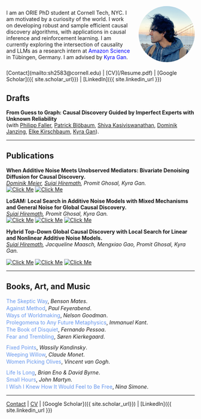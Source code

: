 <meta name="google-site-verification" content="Wby9p_eTBuhZCnwZryTc8LsCvXkjgZVVj4wgx9D_e90" />

<div style="display: flex; align-items: center;">
  <div style="flex: 1;">
    I am an ORIE PhD student at Cornell Tech, NYC. I am motivated by a curiosity of the world. I work on developing robust and sample efficient causal discovery algorithms, with applications in causal inference and reinforcement learning. I am currently exploring the intersection of causality and LLMs as a research intern at <a href="https://www.amazon.science/locations/tubingen" target="_blank" style="text-decoration: none; color: blue;">Amazon Science</a> in Tübingen, Germany. I am advised by <a href="https://kyra-gan.github.io/" target="_blank" style="text-decoration: none; color: blue;">Kyra Gan</a>.
  </div>
  <div style="margin-left: 20px;">
    <img src="Hiremath, Sujai.png" alt="Your Name" style="width:150px; border-radius:50%;">
  </div>
</div>
<br>
[Contact](mailto:sh2583&#64;cornell&#46;edu) | [CV](/Resume.pdf) | [Google Scholar]({{ site.scholar_url}}) | [LinkedIn]({{ site.linkedin_url }})

## Drafts
**From Guess to Graph: Causal Discovery Guided by Imperfect Experts with Unknown Reliability**  
  (with [Philipp Faller](https://philippfaller.github.io/), [Patrick Blöbaum](https://scholar.google.com/citations?user=0sqLy8cAAAAJ&hl=de), [Shiva Kasiviswanathan](https://www.shivakasiviswanathan.com/), [Dominik Janzing](https://janzing.github.io/), [Elke Kirschbaum](https://scholar.google.de/citations?user=N8zEgccAAAAJ&hl=de), [Kyra Gan](https://kyra-gan.github.io/)).

---
## Publications
**When Additive Noise Meets Unobserved Mediators: Bivariate Denoising Diffusion for Causal Discovery.**  
  *<span style="text-decoration: underline;">Dominik Meier</span>, <span style="text-decoration: underline;">Sujai Hiremath</span>, Promit Ghosal, Kyra Gan.*  
   [![Click Me](https://img.shields.io/badge/NeurIPS%202025-%23003399?style=plastic)](https://neurips.cc/virtual/2025/poster/115510) [![Click Me](https://img.shields.io/badge/arXiv%20-blue?style=plastic)](https://arxiv.org/abs/2506.23374)
  
**LoSAM: Local Search in Additive Noise Models with Mixed Mechanisms and General Noise for Global Causal Discovery.**  
  *<span style="text-decoration: underline;">Sujai Hiremath</span>, Promit Ghosal, Kyra Gan.*  
  [![Click Me](https://img.shields.io/badge/UAI%202025-%23003399?style=plastic)](https://proceedings.mlr.press/v286/hiremath25a.html) [![Click Me](https://img.shields.io/badge/arXiv%20-blue?style=plastic)](https://arxiv.org/abs/2410.11759) [![Click Me](https://img.shields.io/badge/code%20-blue?style=plastic)](https://github.com/Sujai1/local-search-discovery)

**Hybrid Top-Down Global Causal Discovery with Local Search for Linear and Nonlinear Additive Noise Models.**  
*<span style="text-decoration: underline;">Sujai Hiremath</span>, Jacqueline Maasch, Mengxiao Gao, Promit Ghosal, Kyra Gan.*
  <!--[38th Conference on Neural Information Processing Systems (*NeurIPS 2024*)](https://openreview.net/pdf?id=xnmm1jThkv).
-->
[![Click Me](https://img.shields.io/badge/NeurIPS%202024-%23003399?style=plastic)](https://neurips.cc/virtual/2024/poster/93064)
[![Click Me](https://img.shields.io/badge/arXiv%20-blue?style=plastic)](https://arxiv.org/abs/2405.14496)
[![Click Me](https://img.shields.io/badge/code%20-blue?style=plastic)](https://github.com/Sujai1/hybrid-discovery)
<!--[![Click Me](https://img.shields.io/badge/poster%20-blue?style=flat)](https://example.com) &nbsp;
[![Click Me](https://img.shields.io/badge/slides%20-blue?style=flat)](https://example.com) &nbsp;
-->

---
## Books, Art, and Music
<div class="reading-group">
  <p><a href="https://openlms.elearningmedia.es/pluginfile.php/4014/mod_book/chapter/201/Outlines%20of%20Pyrronism.pdf" target="_blank" style="text-decoration: none; color: cornflowerblue;">The Skeptic Way</a>, <em>Benson Mates</em>.</p>
  <p><a href="https://monoskop.org/images/7/7e/Feyerabend_Paul_Against_Method.pdf" target="_blank" style="text-decoration: none; color: cornflowerblue;">Against Method</a>, <em>Paul Feyerabend</em>.</p>
  <p><a href="https://monoskop.org/images/c/c5/Goodman_Nelson_Ways_of_Worldmaking_Harvester.pdf" target="_blank" style="text-decoration: none; color: cornflowerblue;">Ways of Worldmaking</a>, <em>Nelson Goodman</em>.</p>
  <p><a href="https://www.gutenberg.org/files/52821/52821-h/52821-h.htm" target="_blank" style="text-decoration: none; color: cornflowerblue;">Prolegomena to Any Future Metaphysics</a>, <em>Immanuel Kant</em>.</p>
  <p><a href="https://dn720004.ca.archive.org/0/items/english-collections-1/Book%20of%20Disquiet%2C%20The%20-%20Fernando%20Pessoa.pdf" target="_blank" style="text-decoration: none; color: cornflowerblue;">The Book of Disquiet</a>, <em>Fernando Pessoa</em>.</p>
  <p><a href="https://www.sorenkierkegaard.nl/artikelen/Engels/101.%20Fear%20and%20Trembling%20book%20Kierkegaard.pdf" target="_blank" style="text-decoration: none; color: cornflowerblue;">Fear and Trembling</a>, <em>Søren Kierkegaard</em>.</p>
</div>

<div class="reading-group">
  <p><a href="https://commons.wikimedia.org/wiki/File:Kandinsky_-_Fixed_Points,_1942.jpg#&start_radio=1" target="_blank" style="text-decoration: none; color: cornflowerblue;">Fixed Points</a>, <em>Wassily Kandinsky</em>.</p>
  <p><a href="https://de.m.wikipedia.org/wiki/Datei:Claude_Monet_Weeping_Willow.jpg" target="_blank" style="text-decoration: none; color: cornflowerblue;">Weeping Willow</a>, <em>Claude Monet</em>.</p>
  <p><a href="https://artsandculture.google.com/asset/women-picking-olives-vincent-van-gogh/nAFL_u-BKSIfRw?hl=en-GB&start_radio=1" target="_blank" style="text-decoration: none; color: cornflowerblue;">Women Picking Olives</a>, <em>Vincent van Gogh</em>.</p>
</div>

<div class="reading-group">
  <p><a href="https://www.youtube.com/watch?v=BlO6Eu7IqNU&list=RDBlO6Eu7IqNU&start_radio=1" target="_blank" style="text-decoration: none; color: cornflowerblue;">Life Is Long</a>, <em>Brian Eno &amp; David Byrne</em>.</p>
  <p><a href="https://www.youtube.com/watch?v=-ltPQnZGI9Y&list=RD-ltPQnZGI9Y&start_radio=1" target="_blank" style="text-decoration: none; color: cornflowerblue;">Small Hours</a>, <em>John Martyn</em>.</p>
  <p><a href="https://www.youtube.com/watch?v=inNBpizpZkE&list=RDinNBpizpZkE&start_radio=1" target="_blank" style="text-decoration: none; color: cornflowerblue;">I Wish I Knew How It Would Feel to Be Free</a>, <em>Nina Simone</em>.</p>
</div>

<style>
  /* Tighten items within each group */
  .reading-group p { margin: 0; }
  .reading-group p + p { margin-top: 2px; }   /* tiny inner gap (optional) */

  /* Add space between the two groups */
  .reading-group + .reading-group { margin-top: 12px; }
</style>

















---
[Contact](mailto:sh2583&#64;cornell&#46;edu) | [CV](/Resume.pdf) | [Google Scholar]({{ site.scholar_url}}) | [LinkedIn]({{ site.linkedin_url }})










